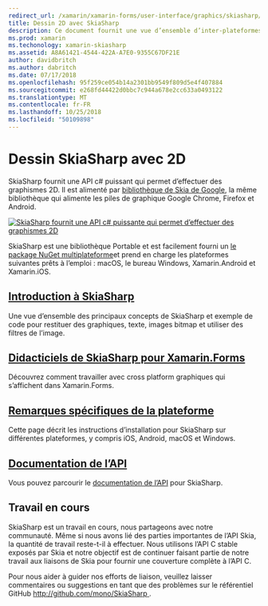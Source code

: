 ```yaml
---
redirect_url: /xamarin/xamarin-forms/user-interface/graphics/skiasharp/
title: Dessin 2D avec SkiaSharp
description: Ce document fournit une vue d’ensemble d’inter-plateformes 2D dessiner avec SkiaSharp. Il est lié à des guides pas à pas qui décrivent SkiaSharp et ses diverses API.
ms.prod: xamarin
ms.techonology: xamarin-skiasharp
ms.assetid: A8A61421-4544-422A-A7E0-9355C67DF21E
author: davidbritch
ms.author: dabritch
ms.date: 07/17/2018
ms.openlocfilehash: 95f259ce054b14a2301bb9549f809d5e4f407884
ms.sourcegitcommit: e268fd44422d0bbc7c944a678e2cc633a0493122
ms.translationtype: MT
ms.contentlocale: fr-FR
ms.lasthandoff: 10/25/2018
ms.locfileid: "50109898"
---
```

# <a name="2d-drawing-with-skiasharp"></a>Dessin SkiaSharp avec 2D

SkiaSharp fournit une API c# puissant qui permet d’effectuer des graphismes 2D. Il est alimenté par [bibliothèque de Skia de Google](http://skia.org), la même bibliothèque qui alimente les piles de graphique Google Chrome, Firefox et Android.

[![](images/ide-sml.png "SkiaSharp fournit une API c# puissante qui permet d’effectuer des graphismes 2D")](images/ide.png#lightbox)

SkiaSharp est une bibliothèque Portable et est facilement fourni un [le package NuGet multiplateforme](https://www.nuget.org/packages/SkiaSharp)et prend en charge les plateformes suivantes prêts à l’emploi : macOS, le bureau Windows, Xamarin.Android et Xamarin.iOS.

## <a name="introduction-to-skiasharpgraphics-gamesskiasharpintroductionmd"></a>[Introduction à SkiaSharp](~/graphics-games/skiasharp/introduction.md)

Une vue d’ensemble des principaux concepts de SkiaSharp et exemple de code pour restituer des graphiques, texte, images bitmap et utiliser des filtres de l’image.

## <a name="skiasharp-tutorials-for-xamarinformsxamarin-formsuser-interfacegraphicsskiasharpindexmd"></a>[Didacticiels de SkiaSharp pour Xamarin.Forms](~/xamarin-forms/user-interface/graphics/skiasharp/index.md)

Découvrez comment travailler avec cross platform graphiques qui s’affichent dans Xamarin.Forms.

## <a name="platform-specific-notesgraphics-gamesskiasharpplatformmd"></a>[Remarques spécifiques de la plateforme](~/graphics-games/skiasharp/platform.md)

Cette page décrit les instructions d’installation pour SkiaSharp sur différentes plateformes, y compris iOS, Android, macOS et Windows.

## <a name="api-documentationhttpsdocsmicrosoftcomdotnetapiskiasharp"></a>[Documentation de l’API](https://docs.microsoft.com/dotnet/api/skiasharp)

Vous pouvez parcourir le [documentation de l’API](https://docs.microsoft.com/dotnet/api/skiasharp) pour SkiaSharp.

## <a name="work-in-progress"></a>Travail en cours

SkiaSharp est un travail en cours, nous partageons avec notre communauté. Même si nous avons lié des parties importantes de l’API Skia, la quantité de travail reste-t-il à effectuer. Nous utilisons l’API C stable exposés par Skia et notre objectif est de continuer faisant partie de notre travail aux liaisons de Skia pour fournir une couverture complète à l’API C.

Pour nous aider à guider nos efforts de liaison, veuillez laisser commentaires ou suggestions en tant que des problèmes sur le référentiel GitHub [ http://github.com/mono/SkiaSharp ](http://github.com/mono/SkiaSharp).
